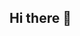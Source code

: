 ## Hi there 👋

<!--
**JohannesFleischer-commits/JohannesFleischer-commits** is a ✨ _special_ ✨ repository because its `README.md` (this file) appears on your GitHub profile.

Here are some ideas to get you started:


[![](https://github-readme-stats.vercel.app/api?username=JohannesFleischer-commits&show_icons=true&theme=dracula)
- 🔭 I’m currently working on ...
- 🌱 I’m currently learning ...
- 👯 I’m looking to collaborate on ...
- 🤔 I’m looking for help with ...
- 💬 Ask me about ...
- 📫 How to reach me: ...
- 😄 Pronouns: ...
- ⚡ Fun fact: ...
-->
